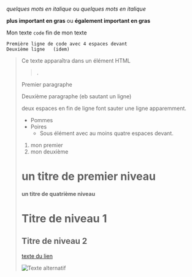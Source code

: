 *quelques mots en italique* ou  _quelques mots en italique_

**plus important en gras** ou __également important en gras__

Mon texte `code` fin de mon texte

    Première ligne de code avec 4 espaces devant
    Deuxième ligne   (idem)


> Ce texte apparaîtra dans un élément HTML <blockquote>.

Premier paragraphe

Deuxième paragraphe   (eb sautant un ligne)

deux espaces en fin de ligne  font sauter une ligne
apparemment.

* Pommes
* Poires
    * Sous élément avec au moins quatre espaces devant.

1. mon premier
2. mon deuxième

# un titre de premier niveau
#### un titre de quatrième niveau

Titre de niveau 1
=====================

Titre de niveau 2
--------------------

[texte du lien](url_du_lien "texte pour le titre, facultatif")

![Texte alternatif](url_de_l'image "texte pour le titre, facultatif")
